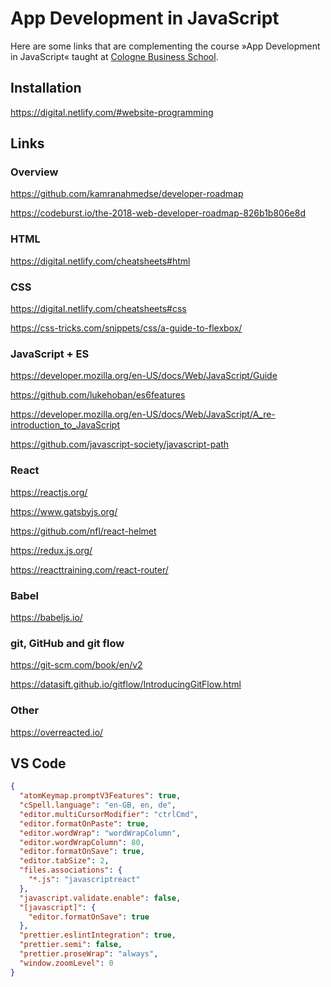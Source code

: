 # App Development in JavaScript

Here are some links that are complementing the course »App Development in
JavaScript« taught at [Cologne Business School](https://cbs.de).

## Installation

https://digital.netlify.com/#website-programming

## Links

### Overview

https://github.com/kamranahmedse/developer-roadmap

https://codeburst.io/the-2018-web-developer-roadmap-826b1b806e8d

### HTML

https://digital.netlify.com/cheatsheets#html

### CSS

https://digital.netlify.com/cheatsheets#css

https://css-tricks.com/snippets/css/a-guide-to-flexbox/

### JavaScript + ES

https://developer.mozilla.org/en-US/docs/Web/JavaScript/Guide

https://github.com/lukehoban/es6features

https://developer.mozilla.org/en-US/docs/Web/JavaScript/A_re-introduction_to_JavaScript

https://github.com/javascript-society/javascript-path

### React

https://reactjs.org/

https://www.gatsbyjs.org/

https://github.com/nfl/react-helmet

https://redux.js.org/

https://reacttraining.com/react-router/

### Babel

https://babeljs.io/

### git, GitHub and git flow

https://git-scm.com/book/en/v2

https://datasift.github.io/gitflow/IntroducingGitFlow.html

### Other

https://overreacted.io/

## VS Code

```JSON
{
  "atomKeymap.promptV3Features": true,
  "cSpell.language": "en-GB, en, de",
  "editor.multiCursorModifier": "ctrlCmd",
  "editor.formatOnPaste": true,
  "editor.wordWrap": "wordWrapColumn",
  "editor.wordWrapColumn": 80,
  "editor.formatOnSave": true,
  "editor.tabSize": 2,
  "files.associations": {
    "*.js": "javascriptreact"
  },
  "javascript.validate.enable": false,
  "[javascript]": {
    "editor.formatOnSave": true
  },
  "prettier.eslintIntegration": true,
  "prettier.semi": false,
  "prettier.proseWrap": "always",
  "window.zoomLevel": 0
}
```
